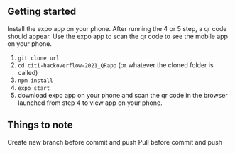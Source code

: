 ## Getting started
Install the expo app on your phone. After running the 4 or 5 step, a qr code should appear. Use the expo app to scan the qr code to see the mobile app on your phone.

1) `git clone url`
2) `cd citi-hackoverflow-2021_QRapp` (or whatever the cloned folder is called)
3) `npm install`
4) `expo start`
5) download expo app on your phone and scan the qr code in the browser launched from step 4 to view app on your phone.

## Things to note
Create new branch before commit and push
Pull before commit and push

